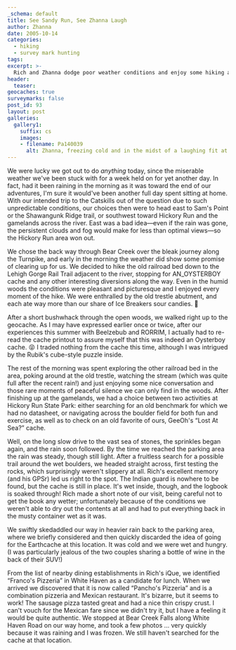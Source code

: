 ```yaml
---
_schema: default
title: See Sandy Run, See Zhanna Laugh
author: Zhanna
date: 2005-10-14
categories:
  - hiking
  - survey mark hunting
tags:
excerpt: >- 
  Rich and Zhanna dodge poor weather conditions and enjoy some hiking and geocaching adventures, followed by some surprisingly good pizza.
header:
  teaser:
geocaches: true
surveymarks: false
post_id: 93
layout: post   
galleries:
  gallery1:
    suffix: cs
    images: 
    - filename: Pa140039
      alt: Zhanna, freezing cold and in the midst of a laughing fit at Buttermilk Falls, near the Bear Creek Falls geocache.                                   
---      
```


We were lucky we got out to do _anything_ today, since the miserable weather we've been stuck with for a week held on for yet another day. In fact, had it been raining in the morning as it was toward the end of our adventures, I'm sure it would've been another full day spent sitting at home. With our intended trip to the Catskills out of the question due to such unpredictable conditions, our choices then were to head east to Sam's Point or the Shawangunk Ridge trail, or southwest toward Hickory Run and the gamelands across the river. East was a bad idea—even if the rain was gone, the persistent clouds and fog would make for less than optimal views—so the Hickory Run area won out.

We chose the back way through Bear Creek over the bleak journey along the Turnpike, and early in the morning the weather did show some promise of clearing up for us. We decided to hike the old railroad bed down to the Lehigh Gorge Rail Trail adjacent to the river, stopping for AN_OYSTERBOY cache and any other interesting diversions along the way. Even in the humid woods the conditions were pleasant and picturesque and I enjoyed every moment of the hike. We were enthralled by the old trestle abutment, and each ate way more than our share of Ice Breakers sour candies. :nauseated_face: 

After a short bushwhack through the open woods, we walked right up to the geocache. As I may have expressed earlier once or twice, after our experiences this summer with Beelzebub and RORRIM, I actually had to re-read the cache printout to assure myself that this was indeed an Oysterboy cache. :stuck_out_tongue_closed_eyes:  I traded nothing from the cache this time, although I was intrigued by the Rubik's cube-style puzzle inside.

The rest of the morning was spent exploring the other railroad bed in the area, poking around at the old trestle, watching the stream (which was quite full after the recent rain!) and just enjoying some nice conversation and those rare moments of peaceful silence we can only find in the woods. After finishing up at the gamelands, we had a choice between two activities at Hickory Run State Park: either searching for an old benchmark for which we had no datasheet, or navigating across the boulder field for both fun and exercise, as well as to check on an old favorite of ours, GeeOh's “Lost At Sea?” cache.

Well, on the long slow drive to the vast sea of stones, the sprinkles began again, and the rain soon followed. By the time we reached the parking area the rain was steady, though still light. After a fruitless search for a possible trail around the wet boulders, we headed straight across, first testing the rocks, which surprisingly weren't slippery at all. Rich's excellent memory (and his GPSr) led us right to the spot. The Indian guard is nowhere to be found, but the cache is still in place. It's wet inside, though, and the logbook is soaked through! Rich made a short note of our visit, being careful not to get the book any wetter; unfortunately because of the conditions we weren't able to dry out the contents at all and had to put everything back in the musty container wet as it was.

We swiftly skedaddled our way in heavier rain back to the parking area, where we briefly considered and then quickly discarded the idea of going for the Earthcache at this location. It was cold and we were wet and hungry. (I was particularly jealous of the two couples sharing a bottle of wine in the back of their SUV!)

From the list of nearby dining establishments in Rich's iQue, we identified “Franco's Pizzeria” in White Haven as a candidate for lunch. When we arrived we discovered that it is now called “Pancho's Pizzeria” and is a combination pizzeria and Mexican restaurant. It's bizarre, but it seems to work! The sausage pizza tasted great and had a nice thin crispy crust. I can't vouch for the Mexican fare since we didn't try it, but I have a feeling it would be quite authentic. We stopped at Bear Creek Falls along White Haven Road on our way home, and took a few photos ... very quickly because it was raining and I was frozen. We still haven't searched for the cache at that location.

